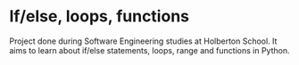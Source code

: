 # If/else, loops, functions
Project done during Software Engineering studies at Holberton School. It aims to learn about if/else statements, loops, range and functions in Python.
